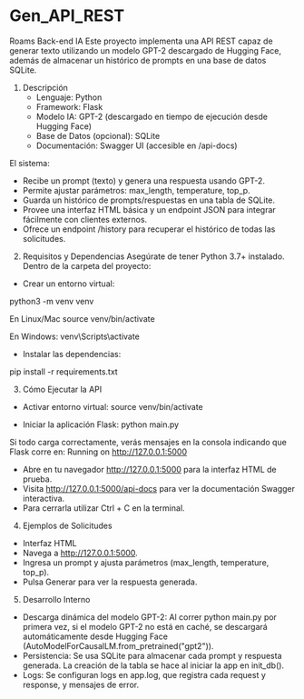 # Gen_API_REST
Roams Back-end IA
Este proyecto implementa una API REST capaz de generar texto utilizando un modelo GPT-2 descargado de Hugging Face, además de almacenar un histórico de prompts en una base de datos SQLite.

1. Descripción
   -  Lenguaje: Python
   -  Framework: Flask
   -  Modelo IA: GPT-2 (descargado en tiempo de ejecución desde Hugging Face)
   -  Base de Datos (opcional): SQLite
   -  Documentación: Swagger UI (accesible en /api-docs)

El sistema:

   -  Recibe un prompt (texto) y genera una respuesta usando GPT-2.
   -  Permite ajustar parámetros: max_length, temperature, top_p.
   -  Guarda un histórico de prompts/respuestas en una tabla de SQLite.
   -  Provee una interfaz HTML básica y un endpoint JSON para integrar fácilmente con clientes externos.
   -  Ofrece un endpoint /history para recuperar el histórico de todas las solicitudes.

2. Requisitos y Dependencias
Asegúrate de tener Python 3.7+ instalado. Dentro de la carpeta del proyecto:

- Crear un entorno virtual:

python3 -m venv venv

En Linux/Mac
source venv/bin/activate

En Windows:
venv\Scripts\activate

- Instalar las dependencias:

pip install -r requirements.txt

3. Cómo Ejecutar la API
- Activar entorno virtual:
source venv/bin/activate

- Iniciar la aplicación Flask:
python main.py

Si todo carga correctamente, verás mensajes en la consola indicando que Flask corre en:
Running on http://127.0.0.1:5000

- Abre en tu navegador http://127.0.0.1:5000 para la interfaz HTML de prueba.
- Visita http://127.0.0.1:5000/api-docs para ver la documentación Swagger interactiva.
- Para cerrarla utilizar Ctrl + C en la terminal.

4. Ejemplos de Solicitudes
- Interfaz HTML
- Navega a http://127.0.0.1:5000.
- Ingresa un prompt y ajusta parámetros (max_length, temperature, top_p).
- Pulsa Generar para ver la respuesta generada.

5. Desarrollo Interno
- Descarga dinámica del modelo GPT-2:
Al correr python main.py por primera vez, si el modelo GPT-2 no está en caché, se descargará automáticamente desde Hugging Face (AutoModelForCausalLM.from_pretrained("gpt2")).
- Persistencia:
Se usa SQLite para almacenar cada prompt y respuesta generada.
La creación de la tabla se hace al iniciar la app en init_db().
- Logs:
Se configuran logs en app.log, que registra cada request y response, y mensajes de error.
